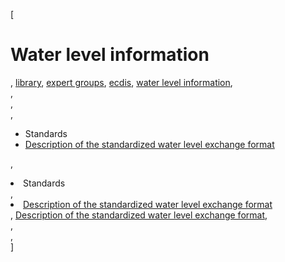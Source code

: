 [

# Water level information

, <a href="http://www.ris.eu/library" style="text-transform:lowercase;">Library</a>, <a href="http://www.ris.eu/library/expert_groups" style="text-transform:lowercase;">Expert Groups</a>, <a href="http://www.ris.eu/library/expert_groups/ecdis" style="text-transform:lowercase;">ECDIS</a>, <a href="http://www.ris.eu/library/expert_groups/ecdis/water_level_information" style="text-transform:lowercase;">Water level information</a>,   
,   
,   
, 

*   Standards
*   [Description of the standardized water level exchange format](http://www.ris.eu/docs/File/410/description_standardized_water_level_exchange_format.pdf)&nbsp;

, <li>Standards</li>, <li><a href="http://www.ris.eu/docs/File/410/description_standardized_water_level_exchange_format.pdf">Description of the standardized water level exchange format</a>&nbsp;</li>, [Description of the standardized water level exchange format](http://www.ris.eu/docs/File/410/description_standardized_water_level_exchange_format.pdf),   
,   
,   
]